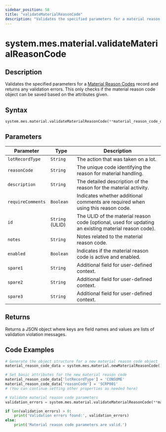 ```yaml
---
sidebar_position: 58
title: "validateMaterialReasonCode"
description: "Validates the specified parameters for a material reason code."
---
```


# system.mes.material.validateMaterialReasonCode

## Description

Validates the specified parameters for a [Material Reason Codes](../../data-model/material-model/material-reason-code) record and returns any validation errors.
This only checks if the material reason code object can be saved based on the attributes given.

## Syntax

```python
system.mes.material.validateMaterialReasonCode(**material_reason_code_data)
```

## Parameters

| Parameter         | Type            | Description                                                                                          |
| ----------------- | --------------- | ---------------------------------------------------------------------------------------------------- |
| `lotRecordType`   | `String`        | The action that was taken on a lot.                                                                  |
| `reasonCode`      | `String`        | The unique code identifying the reason for material handling.                                        |
| `description`     | `String`        | The detailed description of the reason for the material activity.                                    |
| `requireComments` | `Boolean`       | Indicates whether additional comments are required when using this reason code.                      |
| `id`              | `String` (ULID) | The ULID of the material reason code (optional, used for updating an existing material reason code). |
| `notes`           | `String`        | Notes related to the material reason code.                                                           |
| `enabled`         | `Boolean`       | Indicates if the material reason code is active and enabled.                                         |
| `spare1`          | `String`        | Additional field for user-defined context.                                                           |
| `spare2`          | `String`        | Additional field for user-defined context.                                                           |
| `spare3`          | `String`        | Additional field for user-defined context.                                                           |

## Returns

Returns a JSON object where keys are field names and values are lists of validation violation messages.

## Code Examples

```python
# Generate the object structure for a new material reason code object
material_reason_code_data = system.mes.material.newMaterialReasonCode()

# Set basic attributes for the new material reason code
material_reason_code_data['lotRecordType'] = 'CONSUME'
material_reason_code_data['reasonCode'] = 'SCRP001'
# (You can continue setting other properties as needed here)

# Validate material reason code parameters
validation_errors = system.mes.material.validateMaterialReasonCode(**material_reason_code_data)

if len(validation_errors) > 0:
    print('Validation errors found:', validation_errors)
else:
    print('Material reason code parameters are valid.')
```
